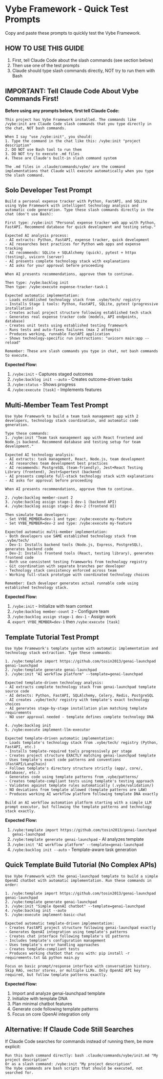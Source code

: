 # Vybe Framework - Quick Test Prompts

Copy and paste these prompts to quickly test the Vybe Framework.

## HOW TO USE THIS GUIDE

1. First, tell Claude Code about the slash commands (see section below)
2. Then use one of the test prompts
3. Claude should type slash commands directly, NOT try to run them with Bash

## IMPORTANT: Tell Claude Code About Vybe Commands First!

**Before using any prompts below, first tell Claude Code:**

```
This project has Vybe Framework installed. The commands like /vybe:init are Claude Code slash commands that you type directly in the chat, NOT bash commands. 

When I say "use /vybe:init", you should:
1. Type the command in the chat like this: /vybe:init "project description"
2. DO NOT use Bash tool to run them
3. DO NOT try to execute .md files
4. These are Claude's built-in slash command system

The .md files in .claude/commands/vybe/ are the command implementations that Claude will execute automatically when you type the slash command.
```

## Solo Developer Test Prompt

```
Build a personal expense tracker with Python, FastAPI, and SQLite using Vybe Framework with intelligent technology analysis and automatic code generation. Type these slash commands directly in the chat (don't use Bash):

First type: /vybe:init "Personal expense tracker web app with Python, FastAPI. Recommend database for quick development and testing setup."

Expected AI analysis process:
- AI extracts: Python, FastAPI, expense tracker, quick development
- AI researches best practices for Python web apps and expense tracking
- AI recommends: SQLite + SQLAlchemy (quick), pytest + httpx (testing), uvicorn (server)
- AI presents complete technology stack with explanations
- AI asks for your approval before proceeding

When AI presents recommendations, approve them to continue.

Then type: /vybe:backlog init
Then type: /vybe:execute expense-tracker-task-1

Expected automatic implementation:
- Loads established technology stack from .vybe/tech/ registry
- Installs Stage 1 tools: Python, FastAPI, SQLite, pytest (progressive installation)
- Creates actual project structure following established tech stack
- Generates real expense tracker code (models, API endpoints, database)
- Creates unit tests using established testing framework
- Runs tests and auto-fixes failures (max 2 attempts)
- Produces working, runnable FastAPI application
- Shows technology-specific run instructions: "uvicorn main:app --reload"

Remember: These are slash commands you type in chat, not bash commands to execute.
```

**Expected Flow:**
1. `/vybe:init` - Captures staged outcomes
2. `/vybe:backlog init --auto` - Creates outcome-driven tasks
3. `/vybe:status` - Shows progress
4. `/vybe:execute [task]` - Implements features

## Multi-Member Team Test Prompt

```
Use Vybe Framework to build a team task management app with 2 developers, technology stack coordination, and automatic code generation. 

Type these commands:
1. /vybe:init "Team task management app with React frontend and Node.js backend. Recommend database and testing setup for team development."

Expected AI technology analysis:
- AI extracts: task management, React, Node.js, team development
- AI researches team development best practices
- AI recommends: PostgreSQL (team-friendly), Jest+React Testing Library (frontend), Jest+Supertest (backend)
- AI presents complete full-stack technology stack with explanations
- AI asks for approval before proceeding

When AI presents recommendations, approve them to continue.

2. /vybe:backlog member-count 2
3. /vybe:backlog assign stage-1 dev-1 (backend API)
4. /vybe:backlog assign stage-2 dev-2 (frontend UI)

Then simulate two developers:
- Set VYBE_MEMBER=dev-1 and type: /vybe:execute my-feature
- Set VYBE_MEMBER=dev-2 and type: /vybe:execute my-feature

Expected automatic multi-member implementation:
- Both developers use SAME established technology stack from .vybe/tech/
- Dev-1: Installs backend tools (Node.js, Express, PostgreSQL), generates backend code
- Dev-2: Installs frontend tools (React, testing library), generates frontend code
- Both use consistent testing frameworks from technology registry
- Git coordination with separate branches per developer
- Technology stack consistency enforced across team
- Working full-stack prototype with coordinated technology choices

Remember: Each developer generates actual runnable code using established technology stack.
```

**Expected Flow:**
1. `/vybe:init` - Initialize with team context
2. `/vybe:backlog member-count 2` - Configure team
3. `/vybe:backlog assign stage-1 dev-1` - Assign work
4. `export VYBE_MEMBER=dev-1` then `/vybe:execute [task]`

## Template Tutorial Test Prompt

```
Use Vybe Framework's template system with automatic implementation and technology stack extraction. Type these commands:

1. /vybe:template import https://github.com/tosin2013/genai-launchpad genai-launchpad
2. /vybe:template generate genai-launchpad  
3. /vybe:init "AI workflow platform" --template=genai-launchpad

Expected template-driven technology analysis:
- AI extracts complete technology stack from genai-launchpad template source code
- AI detects: Python, FastAPI, SQLAlchemy, Celery, Redis, PostgreSQL
- AI creates .vybe/tech/ registry with template's exact technology choices
- AI generates stage-by-stage installation plan matching template requirements
- NO user approval needed - template defines complete technology DNA

4. /vybe:backlog init
5. /vybe:execute implement-llm-executor

Expected template-driven automatic implementation:
- Loads template's technology stack from .vybe/tech/ registry (Python, FastAPI, etc.)
- Installs template-required tools progressively per stage
- Creates project structure EXACTLY matching genai-launchpad template
- Uses template's exact code patterns and conventions (FastAPI/LangChain)
- Follows template's directory structure strictly (app/, core/, database/, etc.)
- Generates code using template patterns from .vybe/patterns/
- Creates template-compliant tests using template's testing approach
- Validates against template rules automatically (.vybe/validation/)
- NO deviations from template allowed (template patterns are LAW)
- Produces working AI workflow platform following template DNA exactly

Build an AI workflow automation platform starting with a simple LLM prompt executor, but following the template patterns and technology stack exactly.
```

**Expected Flow:**
1. `/vybe:template import https://github.com/tosin2013/genai-launchpad genai-launchpad`
2. `/vybe:template generate genai-launchpad` - AI analyzes template
3. `/vybe:init "AI workflow platform" --template=genai-launchpad`
4. `/vybe:backlog init --auto` - Template-aware task generation

## Quick Template Build Tutorial (No Complex APIs)

```
Use Vybe Framework with the genai-launchpad template to build a simple OpenAI chatbot with automatic implementation. Run these commands in order:

1. /vybe:template import https://github.com/tosin2013/genai-launchpad genai-launchpad
2. /vybe:template generate genai-launchpad
3. /vybe:init "Simple OpenAI chatbot" --template=genai-launchpad
4. /vybe:backlog init --auto
5. /vybe:execute implement-basic-chat

Expected automatic template-driven implementation:
- Creates FastAPI project structure following genai-launchpad exactly
- Generates OpenAI integration using template's patterns
- Creates chat interface following template's UI patterns
- Includes template's configuration management
- Uses template's error handling approaches
- Creates template-compliant tests
- Produces working chatbot that runs with: pip install -r requirements.txt && python main.py

Focus on basic prompt/response interface with conversation history. Skip RAG, vector stores, or multiple LLMs. Only OpenAI API key required, but follow template patterns exactly.
```

**Expected Flow:**
1. Import and analyze genai-launchpad template
2. Initialize with template DNA
3. Plan minimal chatbot features
4. Generate code following template patterns
5. Focus on core OpenAI integration only

## Alternative: If Claude Code Still Searches

If Claude Code searches for commands instead of running them, be more explicit:

```
Run this bash command directly: bash .claude/commands/vybe/init.md "My project description"
Or as a slash command: /vybe:init "My project description"
The Vybe commands are bash scripts that should be executed, not searched for.
```
